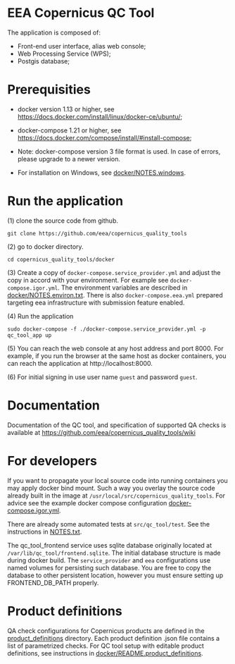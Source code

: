 # EEA Copernicus QC Tool

The application is composed of:
* Front-end user interface, alias web console;
* Web Processing Service (WPS);
* Postgis database;

# Prerequisities

* docker version 1.13 or higher, see https://docs.docker.com/install/linux/docker-ce/ubuntu/;
* docker-compose 1.21 or higher, see https://docs.docker.com/compose/install/#install-compose;

* Note: docker-compose version 3 file format is used. In case of errors, please upgrade to a newer version.

* For installation on Windows, see [docker/NOTES.windows](docker/NOTES.windows.md).

# Run the application

(1) clone the source code from github.

```
git clone https://github.com/eea/copernicus_quality_tools
```

(2) go to docker directory.

```
cd copernicus_quality_tools/docker
```

(3) Create a copy of `docker-compose.service_provider.yml` and adjust the copy in accord with your environment.  For example see `docker-compose.igor.yml`.  The environment variables are described in [docker/NOTES.environ.txt](docker/NOTES.environ.txt).  There is also `docker-compose.eea.yml` prepared targeting eea infrastructure with submission feature enabled.

(4) Run the application

```
sudo docker-compose -f ./docker-compose.service_provider.yml -p qc_tool_app up
```

(5) You can reach the web console at any host address and port 8000.  For example, if you run the browser at the same host as docker containers, you can reach the application at http://localhost:8000.

(6) For initial signing in use user name `guest` and password `guest`.

# Documentation

Documentation of the QC tool, and specification of supported QA checks is available at https://github.com/eea/copernicus_quality_tools/wiki

# For developers

If you want to propagate your local source code into running containers you may apply docker bind mount.
Such a way you overlay the source code already built in the image at `/usr/local/src/copernicus_quality_tools`.
For advice see the example docker compose configuration [docker-compose.igor.yml](docker/docker-compose.igor.yml).

There are already some automated tests at `src/qc_tool/test`.
See the instructions in [NOTES.txt](src/qc_tool/test/NOTES.txt).

The qc_tool_frontend service uses sqlite database originally located at `/var/lib/qc_tool/frontend.sqlite`.
The initial database structure is made during docker build.
The `service_provider` and `eea` configurations use named volumes for persisting such database.
You are free to copy the database to other persistent location, however you must ensure setting up FRONTEND_DB_PATH properly.

# Product definitions

QA check configurations for Copernicus products are defined in the [product_definitions](product_definitions) directory. Each product definition .json file contains a list of parametrized checks. For QC tool setup with editable product definitions, see instructions in [docker/README.product_definitions](docker/README.product_definitions.md).
